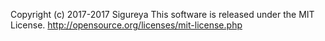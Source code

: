  Copyright (c) 2017-2017 Sigureya
 This software is released under the MIT License.
 http://opensource.org/licenses/mit-license.php
